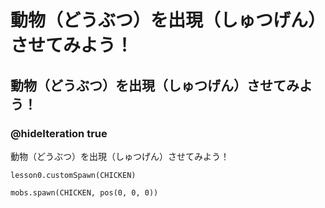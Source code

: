 # 動物（どうぶつ）を出現（しゅつげん）させてみよう！
## 動物（どうぶつ）を出現（しゅつげん）させてみよう！
### @hideIteration true
動物（どうぶつ）を出現（しゅつげん）させてみよう！
```blocks
lesson0.customSpawn(CHICKEN)

mobs.spawn(CHICKEN, pos(0, 0, 0))
```
